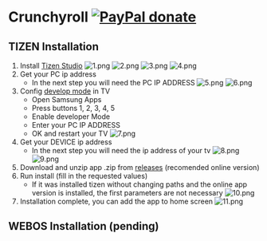 # Crunchyroll [![PayPal donate](https://www.paypalobjects.com/en_US/i/btn/btn_donate_SM.gif)](https://www.paypal.com/donate/?hosted_button_id=SLLWEKD6QD5UJ)

## TIZEN Installation

1. Install [Tizen Studio](https://developer.tizen.org/development/tizen-studio/download)
    ![1.png](https://raw.githubusercontent.com/jhassan8/crunchyroll-tizen/master/.github/imgs/1.png)
    ![2.png](https://raw.githubusercontent.com/jhassan8/crunchyroll-tizen/master/.github/imgs/2.png)
    ![3.png](https://raw.githubusercontent.com/jhassan8/crunchyroll-tizen/master/.github/imgs/3.png)
    ![4.png](https://raw.githubusercontent.com/jhassan8/crunchyroll-tizen/master/.github/imgs/4.png)
2. Get your PC ip address
    - In the next step you will need the PC IP ADDRESS
    ![5.png](https://raw.githubusercontent.com/jhassan8/crunchyroll-tizen/master/.github/imgs/5.png)
    ![6.png](https://raw.githubusercontent.com/jhassan8/crunchyroll-tizen/master/.github/imgs/6.png)
3. Config [develop mode](https://developer.samsung.com/smarttv/develop/getting-started/using-sdk/tv-device.html) in TV
    - Open Samsung Apps
    - Press buttons 1, 2, 3, 4, 5
    - Enable developer Mode
    - Enter your PC IP ADDRESS
    - OK and restart your TV
    ![7.png](https://raw.githubusercontent.com/jhassan8/crunchyroll-tizen/master/.github/imgs/7.png)
4. Get your DEVICE ip address
    - In the next step you will need the ip address of your tv
    ![8.png](https://raw.githubusercontent.com/jhassan8/crunchyroll-tizen/master/.github/imgs/8.png)
    ![9.png](https://raw.githubusercontent.com/jhassan8/crunchyroll-tizen/master/.github/imgs/9.png)
5. Download and unzip app .zip from [releases](https://github.com/jhassan8/crunchyroll-tizen/releases) (recomended online version)
6. Run install (fill in the requested values)
    - If it was installed tizen without changing paths and the online app version is installed, the first parameters are not necessary
    ![10.png](https://raw.githubusercontent.com/jhassan8/crunchyroll-tizen/master/.github/imgs/10.png)
7. Installation complete, you can add the app to home screen
    ![11.png](https://raw.githubusercontent.com/jhassan8/crunchyroll-tizen/master/.github/imgs/11.png)


## WEBOS Installation (pending)
